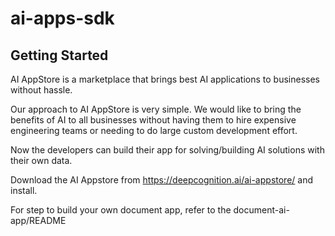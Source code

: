 # ai-apps-sdk


## Getting Started

AI AppStore is a marketplace that brings best AI applications to businesses without hassle.

Our approach to AI AppStore is very simple. We would like to bring the benefits of AI to all businesses without having them to hire expensive engineering teams or needing to do large custom development effort.

Now the developers can build their app for solving/building AI solutions with their own data.

Download the AI Appstore from https://deepcognition.ai/ai-appstore/ and install.

For step to build your own document app, refer to the document-ai-app/README






